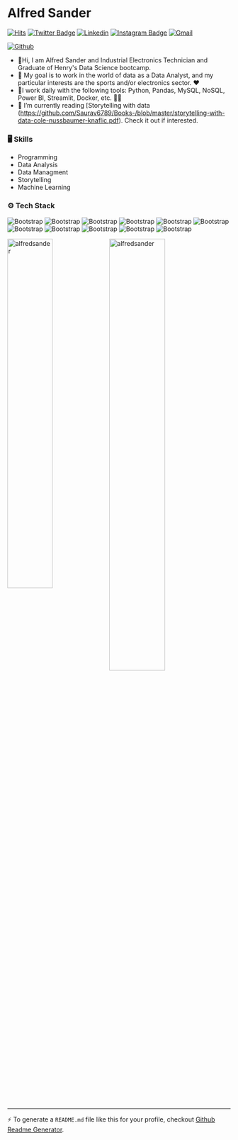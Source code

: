 # Alfred Sander

[![Hits](https://hits.seeyoufarm.com/api/count/incr/badge.svg?url=https%3A%2F%2Fgithub.com%2Falfredsander%2Falfredsander&count_bg=%2379C83D&title_bg=%23555555&icon=&icon_color=%23E7E7E7&title=Profile+Views&edge_flat=false)](https://hits.seeyoufarm.com)
[![Twitter Badge](https://img.shields.io/badge/-Twitter-1da1f2?labelColor=1da1f2&logo=twitter&logoColor=white&link=https://twitter.com/AlfredMamaniVa1)](https://twitter.com/AlfredMamaniVa1)
[![Linkedin](https://img.shields.io/badge/-LinkedIn-blue?style=flat&logo=Linkedin&logoColor=white)](https://www.linkedin.com/in/alfred-mamani-valdez/)
[![Instagram Badge](https://img.shields.io/badge/-Instagram-purple?logo=instagram&logoColor=white&link=https://instagram.com/alfred5ander/)](https://www.instagram.com/alfred5ander)
[![Gmail](https://img.shields.io/badge/-Gmail-c14438?style=flat&logo=Gmail&logoColor=white)](mailto:alfredmamanivaldez@gmail.com)

[![Github](https://img.shields.io/github/followers/alfredsander?label=Follow&style=social)](https://github.com/alfredsander)

- 👋Hi, I am Alfred Sander and Industrial Electronics Technician and Graduate of Henry's Data Science bootcamp.
- 🏁 My goal is to work in the world of data as a Data Analyst, and my particular interests are the sports and/or electronics sector. ❤
- 🌲I work daily with the following tools: Python, Pandas, MySQL, NoSQL, Power BI, Streamlit, Docker, etc. 👩‍💻
- 🤔 I’m currently reading [Storytelling with data (https://github.com/Saurav6789/Books-/blob/master/storytelling-with-data-cole-nussbaumer-knaflic.pdf). Check it out if interested.



### 🖥 Skills

- Programming
- Data Analysis
- Data Managment
- Storytelling
- Machine Learning
### ⚙️ Tech Stack

![Bootstrap](https://img.shields.io/badge/-Python-05122A?style=flat-square&logo=Python&color=353535) ![Bootstrap](https://img.shields.io/badge/-Docker-05122A?style=flat-square&logo=Docker&color=353535) ![Bootstrap](https://img.shields.io/badge/-Scikit%20Learn-05122A?style=flat-square&logo=Scikit-Learn&color=353535) ![Bootstrap](https://img.shields.io/badge/-MongoDB-05122A?style=flat-square&logo=MongoDB&color=353535) ![Bootstrap](https://img.shields.io/badge/-MySQL-05122A?style=flat-square&logo=MySQL&color=353535) ![Bootstrap](https://img.shields.io/badge/-Pandas-05122A?style=flat-square&logo=Pandas&color=353535) ![Bootstrap](https://img.shields.io/badge/-Numpy-05122A?style=flat-square&logo=Numpy&color=353535) ![Bootstrap](https://img.shields.io/badge/-Matplotlib-05122A?style=flat-square&logo=Matplotlib&color=353535) ![Bootstrap](https://img.shields.io/badge/-Flask-05122A?style=flat-square&logo=Flask&color=353535) ![Bootstrap](https://img.shields.io/badge/-Visual%20Studio%20Code-05122A?style=flat-square&logo=Visual-Studio-Code&color=353535) ![Bootstrap](https://img.shields.io/badge/-Power%20BI-05122A?style=flat-square&logo=Power-BI&color=353535)

<div>
  <img width="45%" align="left" src="https://github-readme-stats.vercel.app/api/top-langs?username=alfredsander&show_icons=true&locale=en&layout=compact" alt="alfredsander" />
  <img width="50%"  src="https://github-readme-streak-stats.herokuapp.com/?user=alfredsander&" alt="alfredsander" />
</div>


---
:zap: To generate a `README.md` file like this for your profile, checkout [Github Readme Generator](https://hejazizo-github-profile-readme-srcstreamlit-app-i6skm7.streamlit.app/).
